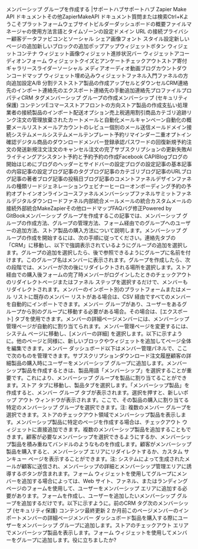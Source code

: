 メンバーシップ グループを作成する |サポートハブサポートハブ Zapier Make API ドキュメントその他ZapierMakeAPI ドキュメント質問または検索Ctrl+Kようこそプラットフォームウェブサイトビルダーダッシュボードの概要ファイルマネージャの使用方法言語とタイムゾーンの設定ドメイン URL の接続プライバシー顧客データファビコンとソーシャル シェア画像フォント スタイル設定新しいページの追加新しいブロックの追加ポップアップウィジェットボタン ウィジェットコンテナ ウィジェット画像ウィジェット進捗状況バー ウィジェットアコーディオンフォーム ウィジェットクイズとアンケートチェックアウトストア寄付ギャラリースライダーソーシャル メディアオーディオ動画ブログカウントダウンコードマップ ウィジェット埋め込みウィジェットファネル入門ファネルの方向追加設定A/B 分割テストストア製品の作成アップセルとダウンセルCRM連絡先のインポート連絡先のエクスポート連絡先の手動追加連絡先プロファイルプロパティCRM タグメンバーシップ グループの作成メンバーシップ (セキュリティ保護) コンテンツEコマースストアフロントの方向ストア製品の作成支払い処理業者の接続製品のインポート配送オプション売上税適用割引商品カテゴリ追跡リンク注文の管理放棄されたカートメールと自動化メールキャンペーン自動化の概要メールリストメールアカウントのレビュー個別のメール送信メールドメイン接続システムメールシステムメールテンプレート予約リマインダー二重オプトイン確認デジタル商品のダウンロードメンバー登録承認パスワードの回復新規予約注文の発送新規注文注文のキャンセル注文の完了サブスクリプションの更新失敗AIライティングアシスタント予約と予約予約の作成Facebook CAPIBlogブログの開始はじめにブログのヘッダーとサイドバーの設定ブログの設定記事の基本記事の内容記事の設定ブログ記事のタグブログ記事のカテゴリブログ記事のURLブログ記事の著者ブログ記事の投稿日ブログ記事のコメントファネルデザインファネルの種類リードジェネレーションウェビナーヒーローオンボーディング予約の予約オプトインオンラインコースファネルメンバーシップファネルサミットファネルデジタルダウンロードファネル内部統合メールメールの統合カスタムメールの接続外部統合MakeZapierその他ロードマップFAQバグ修正Powered by GitBookメンバーシップ グループを作成するこの記事では、メンバーシップ グループの作成方法、グループの管理方法、フォーム経由でのグループへのユーザーの追加方法、ストア製品の購入方法について説明します。メンバーシップ グループの作成を開始するには、次の手順に従ってください。連絡先タブの「CRM」に移動し、以下で強調表示されているようにグループの追加を選択します。グループの追加を選択したら、後で参照できるようにグループに名前を付けます。このグループ名はメンバーに表示されます。グループを作成したら、次の段階では、メンバーが次の後にリダイレクトされる場所を選択します。ストア経由での購入後フォームの完了時メンバーがログインしたときのチェックアウトのリダイレクトページまたはファネル ステップを選択するだけで、メンバーもリダイレクトされます。メンバーのインポート別のプラットフォームまたはメール リストに既存のメンバー リストがある場合は、CSV 経由ですべてのメンバーを自動的にインポートできます。メンバー グループがあり、ユーザーをあるグループから別のグループに移動する必要がある場合。その場合は、[エクスポート] タブを使用できます。メンバーの詳細ページメンバーには、メンバーシップ管理ページが自動的に割り当てられます。メンバー管理ページを変更するには、システム ページに移動し、[メンバーの詳細] を選択します。以下に示すように。他のページと同様に、新しいブロックやウィジェットを追加してページ全体を編集できます。メンバー ダッシュボード以下はメンバー管理パネルで、ここで次のものを管理できます。サブスクリプションダウンロード注文履歴顧客の詳細製品の購入時にユーザーをメンバーシップ グループに追加します。メンバーシップ製品を作成するときは、製品用語「メンバーシップ」を選択することが重要です。これにより、メンバーシップ グループを製品に割り当てることができます。ストア タブに移動し、製品タブを選択します。「メンバーシップ製品」を作成すると、メンバー グループ タブが表示されます。選択を押すと、新しいポップ アウト ウィンドウが表示されます。ここで、その製品の購入に割り当てる特定のメンバーシップ グループを選択できます。注: 複数のメンバー グループを選択できます。ストアのチェックアウト領域でメンバーシップ製品を表示します。メンバーシップ製品に特定のページを作成する場合は、チェックアウト ウィジェットに直接追加できます。複数のメンバーシップ製品を追加することもできます。顧客が必要なメンバーシップを選択できるようにするか、メンバーシップ製品を積み重ねてバンドルのようなものを作成します。顧客がメンバーシップ製品を購入すると、メンバーシップ エリアにリダイレクトするか、カスタム サンキュー ページを表示することができます。注: システムによって生成されたメールが顧客に送信され、メンバーシップの詳細とメンバーシップ管理エリアに誘導するボタンが含まれます。フォーム ウィジェットを使用してグループにメンバーを追加する場合によっては、Web サイト、ファネル、またはランディング ページのフォームを使用して、ユーザーをメンバーシップ エリアに追加する必要があります。フォームを作成し、ユーザーを追加したいメンバーシップ グループを追加するだけです。以下に示すように。前のCRM タグ次のメンバーシップ (セキュリティ保護) コンテンツ最終更新 2 か月前このページメンバーのインポートメンバーの詳細ページメンバー ダッシュボード製品を購入する際にユーザーをメンバーシップ グループに追加します。ストアのチェックアウト エリアでメンバーシップ製品を表示します。フォーム ウィジェットを使用してメンバーをグループに追加します。役に立ちましたか?